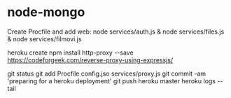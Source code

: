 # node-mongo



Create Procfile and add 
web: node services/auth.js & node services/files.js & node services/filmovi.js

heroku create
npm install http-proxy --save
https://codeforgeek.com/reverse-proxy-using-expressjs/

git status
git add Procfile config.jso services/proxy.js
git commit -am 'preparing for a heroku deployment'
git push heroku master
heroku logs --tail
